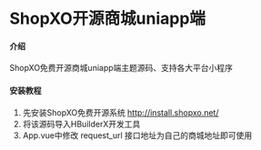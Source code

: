 # ShopXO开源商城uniapp端

#### 介绍
ShopXO免费开源商城uniapp端主题源码、支持各大平台小程序


#### 安装教程
1. 先安装ShopXO免费开源系统 http://install.shopxo.net/
2. 将该源码导入HBuilderX开发工具
3. App.vue中修改 request_url 接口地址为自己的商城地址即可使用